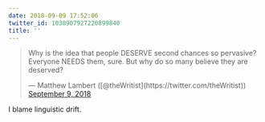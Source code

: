 ```yaml
---
date: 2018-09-09 17:52:06
twitter_id: 1038907927220899840
title: ''
---
```


<blockquote class="twitter-tweet"><p lang="en" dir="ltr">Why is the idea that people DESERVE second chances so pervasive? Everyone NEEDS  them, sure. But why do so many believe they are deserved?</p>&mdash; Matthew Lambert ([@theWritist](https://twitter.com/theWritist)) <a href="https://twitter.com/theWritist/status/1038874628725207040?ref_src=twsrc%5Etfw">September 9, 2018</a></blockquote>
<script async src="https://platform.twitter.com/widgets.js" charset="utf-8"></script>

I blame linguistic drift.
